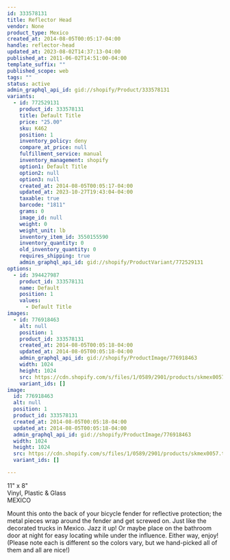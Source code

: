 ```yaml
---
id: 333578131
title: Reflector Head
vendor: None
product_type: Mexico
created_at: 2014-08-05T00:05:17-04:00
handle: reflector-head
updated_at: 2023-08-02T14:37:13-04:00
published_at: 2011-06-02T14:51:00-04:00
template_suffix: ""
published_scope: web
tags: ""
status: active
admin_graphql_api_id: gid://shopify/Product/333578131
variants:
  - id: 772529131
    product_id: 333578131
    title: Default Title
    price: "25.00"
    sku: K462
    position: 1
    inventory_policy: deny
    compare_at_price: null
    fulfillment_service: manual
    inventory_management: shopify
    option1: Default Title
    option2: null
    option3: null
    created_at: 2014-08-05T00:05:17-04:00
    updated_at: 2023-10-27T19:43:04-04:00
    taxable: true
    barcode: "1811"
    grams: 0
    image_id: null
    weight: 0
    weight_unit: lb
    inventory_item_id: 3550155590
    inventory_quantity: 0
    old_inventory_quantity: 0
    requires_shipping: true
    admin_graphql_api_id: gid://shopify/ProductVariant/772529131
options:
  - id: 394427987
    product_id: 333578131
    name: Default
    position: 1
    values:
      - Default Title
images:
  - id: 776918463
    alt: null
    position: 1
    product_id: 333578131
    created_at: 2014-08-05T00:05:18-04:00
    updated_at: 2014-08-05T00:05:18-04:00
    admin_graphql_api_id: gid://shopify/ProductImage/776918463
    width: 1024
    height: 1024
    src: https://cdn.shopify.com/s/files/1/0589/2901/products/skmex0057.tif.jpeg?v=1407211518
    variant_ids: []
image:
  id: 776918463
  alt: null
  position: 1
  product_id: 333578131
  created_at: 2014-08-05T00:05:18-04:00
  updated_at: 2014-08-05T00:05:18-04:00
  admin_graphql_api_id: gid://shopify/ProductImage/776918463
  width: 1024
  height: 1024
  src: https://cdn.shopify.com/s/files/1/0589/2901/products/skmex0057.tif.jpeg?v=1407211518
  variant_ids: []

---
```


11" x 8"  
Vinyl, Plastic & Glass  
MEXICO

Mount this onto the back of your bicycle fender for reflective protection; the metal pieces wrap around the fender and get screwed on. Just like the decorated trucks in Mexico. Jazz it up! Or maybe place on the bathroom door at night for easy locating while under the influence. Either way, enjoy! (Please note each is different so the colors vary, but we hand-picked all of them and all are nice!)